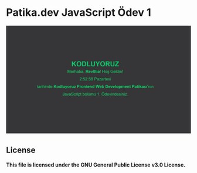 # Patika.dev JavaScript Ödev 1

![Image](screenshot.png)

## License

#### This file is licensed under the GNU General Public License v3.0 License.
